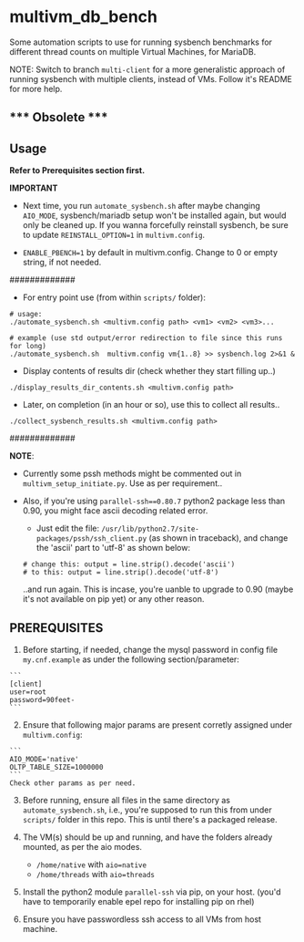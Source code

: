 # multivm_db_bench

Some automation scripts to use for running sysbench benchmarks
for different thread counts on multiple Virtual Machines, for MariaDB.

NOTE: Switch to branch `multi-client` for a more generalistic approach
of running sysbench with multiple clients, instead of VMs.
Follow it's README for more help.

## *** Obsolete ***

## Usage

__Refer to Prerequisites section first.__

__IMPORTANT__

- Next time, you run `automate_sysbench.sh` after maybe changing
  `AIO_MODE`, sysbench/mariadb setup won't be installed again,
  but would only be cleaned up. If you wanna forcefully reinstall
  sysbench, be sure to update `REINSTALL_OPTION=1` in `multivm.config`.

- `ENABLE_PBENCH=1` by default in multivm.config. Change to 0
  or empty string, if not needed.

#############

- For entry point use (from within `scripts/` folder):

```
# usage:
./automate_sysbench.sh <multivm.config path> <vm1> <vm2> <vm3>...

# example (use std output/error redirection to file since this runs for long)
./automate_sysbench.sh  multivm.config vm{1..8} >> sysbench.log 2>&1 &
```

- Display contents of results dir (check whether they start filling up..)

```
./display_results_dir_contents.sh <multivm.config path>
```

- Later, on completion (in an hour or so), use this to collect all results..

```
./collect_sysbench_results.sh <multivm.config path>
```

#############

__NOTE__:

  - Currently some pssh methods might be commented out in
    `multivm_setup_initiate.py`. Use as per requirement..
  - Also, if you're using `parallel-ssh==0.80.7` python2 package less than 0.90,
    you might face ascii decoding related error.
      - Just edit the file: `/usr/lib/python2.7/site-packages/pssh/ssh_client.py`
      (as shown in traceback), and change the 'ascii' part to 'utf-8' as shown below:

      ```
      # change this: output = line.strip().decode('ascii')
      # to this: output = line.strip().decode('utf-8')
      ```

      ..and run again. This is incase, you're uanble to upgrade to 0.90
      (maybe it's not available on pip yet) or any other reason.

## PREREQUISITES

  1. Before starting, if needed, change the mysql password in config file `my.cnf.example`
  as under the following section/parameter:

    ```
    [client]
    user=root
    password=90feet-
    ```

  2. Ensure that following major params are present corretly assigned under `multivm.config`:

    ```
    AIO_MODE='native'
    OLTP_TABLE_SIZE=1000000
    ```
    Check other params as per need.

  3. Before running, ensure all files in the same directory as
     `automate_sysbench.sh`, i.e., you're supposed to run this from under
     `scripts/` folder in this repo. This is until there's a packaged release.

  4. The VM(s) should be up and running, and have the folders already mounted,
    as per the aio modes.

      - `/home/native` with `aio=native`
      - `/home/threads` with `aio=threads`

  5. Install the python2 module `parallel-ssh` via pip, on your host.
    (you'd have to temporarily enable epel repo for installing pip on rhel)

  6. Ensure you have passwordless ssh access to all VMs from host machine.

